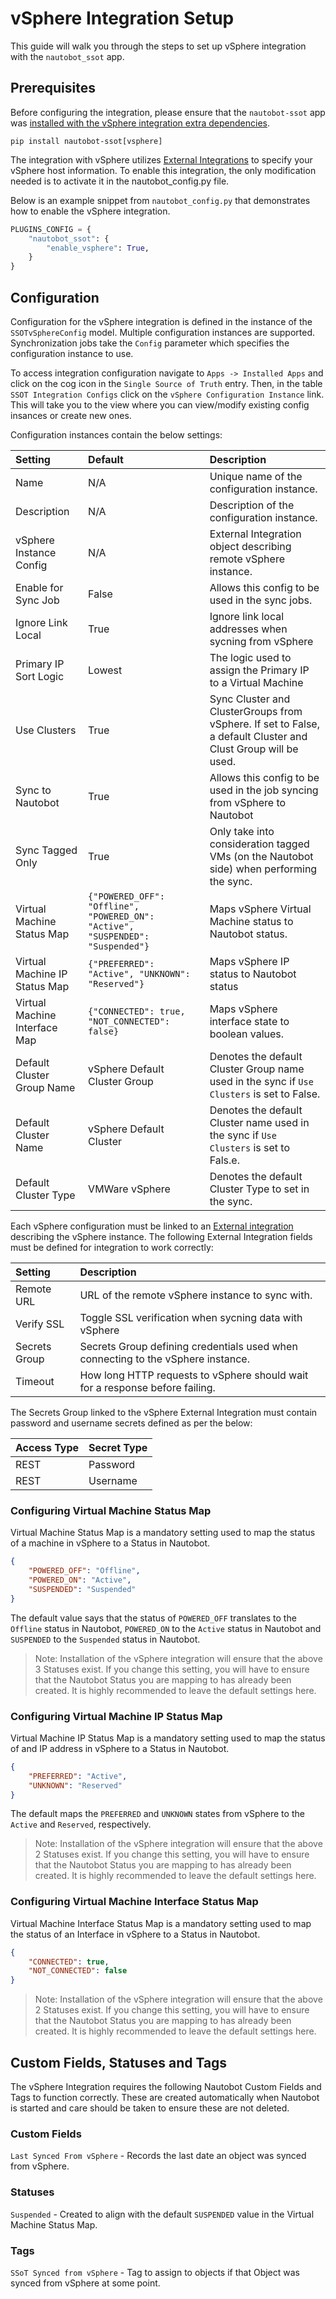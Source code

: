 # vSphere Integration Setup

This guide will walk you through the steps to set up vSphere integration with the `nautobot_ssot` app.

## Prerequisites

Before configuring the integration, please ensure that the `nautobot-ssot` app was [installed with the vSphere integration extra dependencies](../install.md#install-guide).

```shell
pip install nautobot-ssot[vsphere]
```
The integration with vSphere utilizes [External Integrations](https://docs.nautobot.com/projects/core/en/stable/user-guide/platform-functionality/externalintegration/?h=external) to specify your vSphere host information. To enable this integration, the only modification needed is to activate it in the nautobot_config.py file.

Below is an example snippet from `nautobot_config.py` that demonstrates how to enable the vSphere integration. 

```python
PLUGINS_CONFIG = {
    "nautobot_ssot": {
        "enable_vsphere": True,
    }
}
```

## Configuration

Configuration for the vSphere integration is defined in the instance of the `SSOTvSphereConfig` model. Multiple configuration instances are supported. Synchronization jobs take the `Config` parameter which specifies the configuration instance to use. 

To access integration configuration navigate to `Apps -> Installed Apps` and click on the cog icon in the `Single Source of Truth` entry. Then, in the table `SSOT Integration Configs` click on the `vSphere Configuration Instance` link. This will take you to the view where you can view/modify existing config insances or create new ones.

Configuration instances contain the below settings:

| Setting                       | Default                                                                        | Description                                                                                                   |
| :---------------------------- | :----------------------------------------------------------------------------- | :------------------------------------------------------------------------------------------------------------ |
| Name                          | N/A                                                                            | Unique name of the configuration instance.                                                                    |
| Description                   | N/A                                                                            | Description of the configuration instance.                                                                    |
| vSphere Instance Config       | N/A                                                                            | External Integration object describing remote vSphere instance.                                               |
| Enable for Sync Job           | False                                                                          | Allows this config to be used in the sync jobs.                                                               |
| Ignore Link Local             | True                                                                           | Ignore link local addresses when sycning from vSphere                                                         |
| Primary IP Sort Logic         | Lowest                                                                         | The logic used to assign the Primary IP to a Virtual Machine                                                  |
| Use Clusters                  | True                                                                           | Sync Cluster and ClusterGroups from vSphere. If set to False, a default Cluster and Clust Group will be used. |
| Sync to Nautobot              | True                                                                           | Allows this config to be used in the job syncing from vSphere to Nautobot                                     |
| Sync Tagged Only              | True                                                                           | Only take into consideration tagged VMs (on the Nautobot side) when performing the sync.                      |
| Virtual Machine Status Map    | `{"POWERED_OFF": "Offline", "POWERED_ON": "Active", "SUSPENDED": "Suspended"}` | Maps vSphere Virtual Machine status to Nautobot status.                                                       |
| Virtual Machine IP Status Map | `{"PREFERRED": "Active", "UNKNOWN": "Reserved"}`                               | Maps vSphere IP status to Nautobot status                                                                     |
| Virtual Machine Interface Map | `{"CONNECTED": true, "NOT_CONNECTED": false}`                                  | Maps vSphere interface state to boolean values.                                                               |
| Default Cluster Group Name    | vSphere Default Cluster Group                                                  | Denotes the default Cluster Group name used in the sync if `Use Clusters` is set to False.                    |
| Default Cluster Name          | vSphere Default Cluster                                                        | Denotes the default Cluster name used in the sync if `Use Clusters` is set to Fals.e.                         |
| Default Cluster Type          | VMWare vSphere                                                                 | Denotes the default Cluster Type to set in the sync.                                                          |

Each vSphere configuration must be linked to an [External integration](https://docs.nautobot.com/projects/core/en/stable/user-guide/platform-functionality/externalintegration/?h=external+int) describing the vSphere instance. The following External Integration fields must be defined for integration to work correctly:

| Setting       | Description                                                                      |
| :------------ | :------------------------------------------------------------------------------- |
| Remote URL    | URL of the remote vSphere instance to sync with.                                 |
| Verify SSL    | Toggle SSL verification when sycning data with vSphere                           |
| Secrets Group | Secrets Group defining credentials used when connecting to the vSphere instance. |
| Timeout       | How long HTTP requests to vSphere should wait for a response before failing.     |

The Secrets Group linked to the vSphere External Integration must contain password and username secrets defined as per the below:

| Access Type | Secret Type |
| :---------- | :---------- |
| REST        | Password    |
| REST        | Username    |


### Configuring Virtual Machine Status Map

Virtual Machine Status Map is a mandatory setting used to map the status of a machine in vSphere to a Status in Nautobot.

```json
{
    "POWERED_OFF": "Offline",
    "POWERED_ON": "Active",
    "SUSPENDED": "Suspended"
}
```

The default value says that the status of `POWERED_OFF` translates to the `Offline` status in Nautobot, `POWERED_ON` to the `Active` status in Nautobot and `SUSPENDED` to the `Suspended` status in Nautobot.

> Note: Installation of the vSphere integration will ensure that the above 3 Statuses exist. If you change this setting, you will have to ensure that the Nautobot Status you are mapping to has already been created. It is highly recommended to leave the default settings here.

### Configuring Virtual Machine IP Status Map

Virtual Machine IP Status Map is a mandatory setting used to map the status of and IP address in vSphere to a Status in Nautobot.

```json
{
    "PREFERRED": "Active",
    "UNKNOWN": "Reserved"
}
```

The default maps the `PREFERRED` and `UNKNOWN` states from vSphere to the `Active` and `Reserved`, respectively. 

> Note: Installation of the vSphere integration will ensure that the above 2 Statuses exist. If you change this setting, you will have to ensure that the Nautobot Status you are mapping to has already been created. It is highly recommended to leave the default settings here.

### Configuring Virtual Machine Interface Status Map

Virtual Machine Interface Status Map is a mandatory setting used to map the status of an Interface in vSphere to a Status in Nautobot.

```json
{
    "CONNECTED": true,
    "NOT_CONNECTED": false
}
```
> Note: Installation of the vSphere integration will ensure that the above 2 Statuses exist. If you change this setting, you will have to ensure that the Nautobot Status you are mapping to has already been created. It is highly recommended to leave the default settings here.
## Custom Fields, Statuses and Tags

The vSphere Integration requires the following Nautobot Custom Fields and Tags to function correctly. These are created automatically when Nautobot is started and care should be taken to ensure these are not deleted. 

### Custom Fields

`Last Synced From vSphere` - Records the last date an object was synced from vSphere.

### Statuses

`Suspended` - Created to align with the default `SUSPENDED` value in the Virtual Machine Status Map.

### Tags

`SSoT Synced from vSphere` - Tag to assign to objects if that Object was synced from vSphere at some point.
